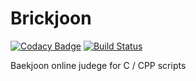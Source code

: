 # Brickjoon 
[![Codacy Badge](https://api.codacy.com/project/badge/Grade/54f002ae9d2d45d7a8b6b63adcbe1e22)](https://app.codacy.com/gh/waixxt3213/Brickjoon?utm_source=github.com&utm_medium=referral&utm_content=waixxt3213/Brickjoon&utm_campaign=Badge_Grade)
[![Build Status](https://dev.azure.com/qnqn60360/Testing/_apis/build/status/waixxt3213.Brickjoon?branchName=master)](https://dev.azure.com/qnqn60360/Testing/_build/latest?definitionId=2&branchName=master)

Baekjoon online judege 
for C / CPP scripts 
